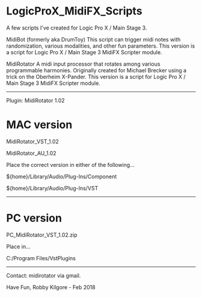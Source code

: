 # LogicProX_MidiFX_Scripts
A few scripts I've created for Logic Pro X / Main Stage 3.

MidiBot (formerly aka DrumToy) 
This script can trigger midi notes with randomization, various modalities, and other fun parameters. This version is a script for Logic Pro X / Main Stage 3 MidiFX Scripter module.

MidiRotator
A midi input processor that rotates among various programmable harmonies. Originally created for Michael Brecker using a trick on the Oberheim X-Pander. This version is a script for Logic Pro X / Main Stage 3 MidiFX Scripter module.

--------------

Plugin: MidiRotator 1.02

# MAC version

MidiRotator_VST_1.02

MidiRotator_AU_1.02

Place the correct version in either of the following...  

${home}/Library/Audio/Plug-Ins/Component 

${home}/Library/Audio/Plug-Ins/VST

------------

# PC version 

PC_MidiRotator_VST_1.02.zip

Place in... 

C:/Program Files/VstPlugins

---------

Contact: midirotator via gmail.

Have Fun,
Robby Kilgore - Feb 2018
